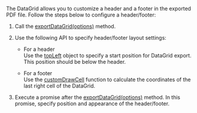 The DataGrid allows you to customize a header and a footer in the exported PDF file. Follow the steps below to configure a header/footer:

1. Call the [exportDataGrid(options)](/Documentation/ApiReference/Common/Utils/pdfExporter/#exportDataGridoptions) method.

2. Use the following API to specify header/footer layout settings:    

    - For a header   
    Use the [topLeft](/Documentation/ApiReference/Common/Object_Structures/PdfExportDataGridProps/topLeft/topLeft.md) object to specify a start position for DataGrid export. This position should be below the header.
    
    - For a footer    
    Use the [customDrawCell](/Documentation/ApiReference/Common/Object_Structures/PdfExportDataGridProps/#customDrawCell) function to calculate the coordinates of the last right cell of the DataGrid.

3. Execute a promise after the [exportDataGrid(options)](/Documentation/ApiReference/Common/Utils/pdfExporter/#exportDataGridoptions) method. In this promise, specify position and appearance of the header/footer.